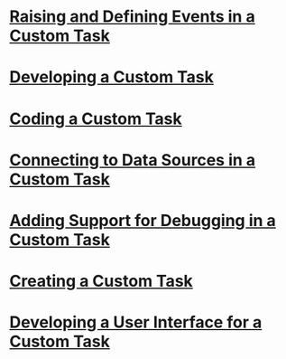# [Raising and Defining Events in a Custom Task](raising-and-defining-events-in-a-custom-task.md)
# [Developing a Custom Task](developing-a-custom-task.md)
# [Coding a Custom Task](coding-a-custom-task.md)
# [Connecting to Data Sources in a Custom Task](connecting-to-data-sources-in-a-custom-task.md)
# [Adding Support for Debugging in a Custom Task](adding-support-for-debugging-in-a-custom-task.md)
# [Creating a Custom Task](creating-a-custom-task.md)
# [Developing a User Interface for a Custom Task](developing-a-user-interface-for-a-custom-task.md)
